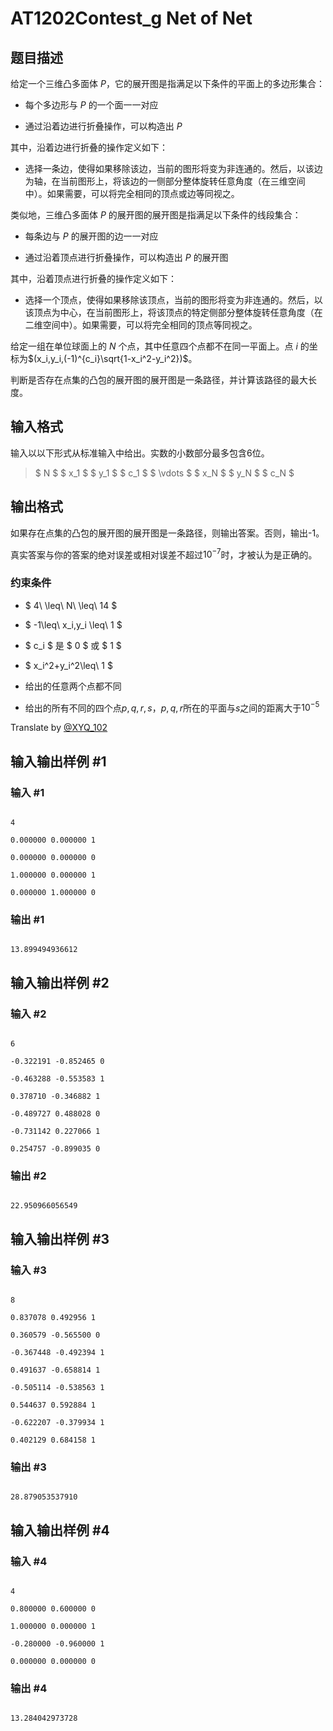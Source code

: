 # AT1202Contest_g Net of Net

## 题目描述

给定一个三维凸多面体 $P$，它的展开图是指满足以下条件的平面上的多边形集合：
- 每个多边形与 $P$ 的一个面一一对应
- 通过沿着边进行折叠操作，可以构造出 $P$

其中，沿着边进行折叠的操作定义如下：
- 选择一条边，使得如果移除该边，当前的图形将变为非连通的。然后，以该边为轴，在当前图形上，将该边的一侧部分整体旋转任意角度（在三维空间中）。如果需要，可以将完全相同的顶点或边等同视之。

类似地，三维凸多面体 $P$ 的展开图的展开图是指满足以下条件的线段集合：
- 每条边与 $P$ 的展开图的边一一对应
- 通过沿着顶点进行折叠操作，可以构造出 $P$ 的展开图

其中，沿着顶点进行折叠的操作定义如下：
- 选择一个顶点，使得如果移除该顶点，当前的图形将变为非连通的。然后，以该顶点为中心，在当前图形上，将该顶点的特定侧部分整体旋转任意角度（在二维空间中）。如果需要，可以将完全相同的顶点等同视之。

给定一组在单位球面上的 $N$ 个点，其中任意四个点都不在同一平面上。点 $i$ 的坐标为$(x_i,y_i,(-1)^{c_i}\sqrt{1-x_i^2-y_i^2})$。
判断是否存在点集的凸包的展开图的展开图是一条路径，并计算该路径的最大长度。

## 输入格式

输入以以下形式从标准输入中给出。实数的小数部分最多包含6位。
> $ N $ $ x_1 $ $ y_1 $ $ c_1 $ $ \vdots $ $ x_N $ $ y_N $ $ c_N $

## 输出格式

如果存在点集的凸包的展开图的展开图是一条路径，则输出答案。否则，输出-1。

真实答案与你的答案的绝对误差或相对误差不超过$10^{-7}$时，才被认为是正确的。
### 约束条件
- $ 4\ \leq\ N\ \leq\ 14 $
- $ -1\leq\ x_i,y_i \leq\ 1 $
- $ c_i $ 是 $ 0 $ 或 $ 1 $
- $ x_i^2+y_i^2\leq\ 1 $
- 给出的任意两个点都不同
- 给出的所有不同的四个点$p,q,r,s$，$p,q,r$所在的平面与$s$之间的距离大于$10^{-5}$

Translate by [@XYQ_102](https://www.luogu.com.cn/user/712337)

## 输入输出样例 #1

### 输入 #1

```
4
0.000000 0.000000 1
0.000000 0.000000 0
1.000000 0.000000 1
0.000000 1.000000 0
```

### 输出 #1

```
13.899494936612
```

## 输入输出样例 #2

### 输入 #2

```
6
-0.322191 -0.852465 0
-0.463288 -0.553583 1
0.378710 -0.346882 1
-0.489727 0.488028 0
-0.731142 0.227066 1
0.254757 -0.899035 0
```

### 输出 #2

```
22.950966056549
```

## 输入输出样例 #3

### 输入 #3

```
8
0.837078 0.492956 1
0.360579 -0.565500 0
-0.367448 -0.492394 1
0.491637 -0.658814 1
-0.505114 -0.538563 1
0.544637 0.592884 1
-0.622207 -0.379934 1
0.402129 0.684158 1
```

### 输出 #3

```
28.879053537910
```

## 输入输出样例 #4

### 输入 #4

```
4
0.800000 0.600000 0
1.000000 0.000000 1
-0.280000 -0.960000 1
0.000000 0.000000 0
```

### 输出 #4

```
13.284042973728
```
